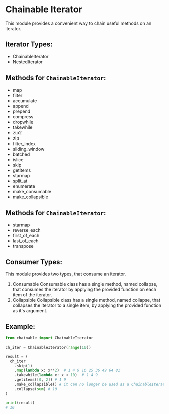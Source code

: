# Chainable Iterator

This module provides a convenient way to chain useful methods on an iterator.

## Iterator Types:
- ChainableIterator
- NestedIterator

## Methods for `ChainableIterator`:
- map
- filter
- accumulate
- append
- prepend
- compress
- dropwhile
- takewhile
- zip2
- zip
- filter_index
- sliding_window
- batched
- islice
- skip
- getitems
- starmap
- split_at
- enumerate
- make_consumable
- make_collapsible


## Methods for `ChainableIterator`:
- starmap
- reverse_each
- first_of_each
- last_of_each
- transpose

## Consumer Types:
This module provides two types, that consume an iterator.
1. Consumable
  Consumable class has a single method, named collapse, that consumes the iterator
  by applying the provided function on each item of the iterator.
2. Collapsible
  Collapsible class has a single method, named collapse, that collapses the iterator
  to a single item, by applying the provided function as it's argument.

## Example:
```python
from chainable import ChainableIterator

ch_iter = ChainableIterator(range(10))

result = (
  ch_iter
    .skip(1)
    .map(lambda x: x**2)  # 1 4 9 16 25 36 49 64 81
    .takewhile(lambda x: x < 10)  # 1 4 9
    .getitems([0, 2]) # 1 9
    .make_collapsible() # it can no longer be used as a ChainableIterator
    .collapse(sum) # 10
)

print(result)
# 10
```
